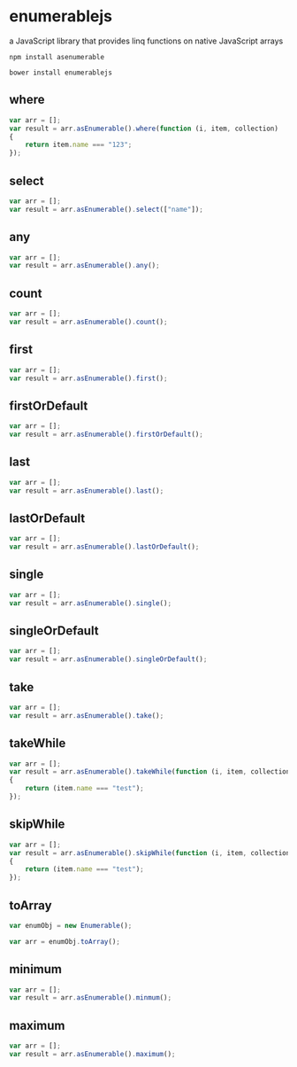 # enumerablejs
a JavaScript library that provides linq functions on native JavaScript arrays

```
npm install asenumerable
```

```
bower install enumerablejs
```

## where

``` javascript
var arr = [];
var result = arr.asEnumerable().where(function (i, item, collection)
{
    return item.name === "123";
});
```
## select
``` javascript
var arr = [];
var result = arr.asEnumerable().select(["name"]);
```

## any
``` javascript
var arr = [];
var result = arr.asEnumerable().any();
```

## count
``` javascript
var arr = [];
var result = arr.asEnumerable().count();
```

## first
``` javascript
var arr = [];
var result = arr.asEnumerable().first();
```
## firstOrDefault
``` javascript
var arr = [];
var result = arr.asEnumerable().firstOrDefault();
```

## last
``` javascript
var arr = [];
var result = arr.asEnumerable().last();
```

## lastOrDefault
``` javascript
var arr = [];
var result = arr.asEnumerable().lastOrDefault();
```

## single
``` javascript
var arr = [];
var result = arr.asEnumerable().single();
```

## singleOrDefault
``` javascript
var arr = [];
var result = arr.asEnumerable().singleOrDefault();
```

## take
``` javascript
var arr = [];
var result = arr.asEnumerable().take();
```
## takeWhile
``` javascript
var arr = [];
var result = arr.asEnumerable().takeWhile(function (i, item, collection)
{
    return (item.name === "test");
});
```
## skipWhile
``` javascript
var arr = [];
var result = arr.asEnumerable().skipWhile(function (i, item, collection)
{
    return (item.name === "test");
});
```
## toArray
``` javascript
var enumObj = new Enumerable();

var arr = enumObj.toArray();
```

## minimum
``` javascript
var arr = [];
var result = arr.asEnumerable().minmum();
```
## maximum
``` javascript
var arr = [];
var result = arr.asEnumerable().maximum();
```
